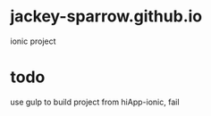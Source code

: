 # jackey-sparrow.github.io

ionic project 

# todo
 use gulp to build project from hiApp-ionic, fail 

　
